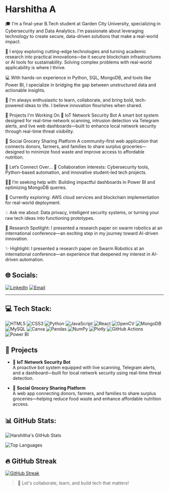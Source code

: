 # Harshitha A
🎓 I'm a final-year B.Tech student at Garden City University, specializing in Cybersecurity and Data Analytics. I'm passionate about leveraging technology to create secure, data-driven solutions that make a real-world impact.

🚀 I enjoy exploring cutting-edge technologies and turning academic research into practical innovations—be it secure blockchain infrastructures or AI tools for sustainability. Solving complex problems with real-world applicability is where I thrive.

💻 With hands-on experience in Python, SQL, MongoDB, and tools like Power BI, I specialize in bridging the gap between unstructured data and actionable insights.

🤝 I'm always enthusiastic to learn, collaborate, and bring bold, tech-powered ideas to life. I believe innovation flourishes when shared.

🔧 Projects I'm Working On
🤖 IoT Network Security Bot
A smart bot system designed for real-time network scanning, intrusion detection via Telegram alerts, and live web dashboards—built to enhance local network security through real-time threat visibility.

🛒 Social Grocery Sharing Platform
A community-first web application that connects donors, farmers, and families to share surplus groceries—designed to minimize food waste and improve access to affordable nutrition.

💬 Let’s Connect Over...
🤝 Collaboration interests:
Cybersecurity tools, Python-based automation, and innovative student-led tech projects.

🙋‍♀️ I’m seeking help with:
Building impactful dashboards in Power BI and optimizing MongoDB queries.

🌱 Currently exploring:
AWS cloud services and blockchain implementation for real-world deployment.

💡 Ask me about:
Data privacy, intelligent security systems, or turning your raw tech ideas into functioning prototypes.

🔬 Research Spotlight: 
I presented a research paper on swarm robotics at an international conference—an exciting step in my journey toward AI-driven innovation.

✨ Highlight:
I presented a research paper on Swarm Robotics at an international conference—an experience that deepened my interest in AI-driven automation.





## 🌐 Socials:

[![LinkedIn](https://img.shields.io/badge/LinkedIn-blue?style=for-the-badge&logo=linkedin)](https://www.linkedin.com/in/harshitha-a-354a7325a?utm_source=share&utm_campaign=share_via&utm_content=profile&utm_medium=android_app)
[![Email](https://img.shields.io/badge/Gmail-red?style=for-the-badge&logo=gmail)](mailto:aharshitha89@gmail.com)

---

## 💻 Tech Stack:

![HTML5](https://img.shields.io/badge/HTML5-E34F26?style=for-the-badge&logo=html5)
![CSS3](https://img.shields.io/badge/CSS3-1572B6?style=for-the-badge&logo=css3)
![Python](https://img.shields.io/badge/Python-3776AB?style=for-the-badge&logo=python)
![JavaScript](https://img.shields.io/badge/JavaScript-F7DF1E?style=for-the-badge&logo=javascript)
![React](https://img.shields.io/badge/React-20232A?style=for-the-badge&logo=react)
![OpenCV](https://img.shields.io/badge/OpenCV-5C3EE8?style=for-the-badge&logo=opencv)
![MongoDB](https://img.shields.io/badge/MongoDB-47A248?style=for-the-badge&logo=mongodb)
![MySQL](https://img.shields.io/badge/MySQL-00758F?style=for-the-badge&logo=mysql)
![Canva](https://img.shields.io/badge/Canva-00C4CC?style=for-the-badge&logo=canva)
![Pandas](https://img.shields.io/badge/Pandas-150458?style=for-the-badge&logo=pandas)
![NumPy](https://img.shields.io/badge/Numpy-013243?style=for-the-badge&logo=numpy)
![Plotly](https://img.shields.io/badge/Plotly-3F4F75?style=for-the-badge&logo=plotly)
![GitHub Actions](https://img.shields.io/badge/GitHub_Actions-2088FF?style=for-the-badge&logo=github-actions)
![Power BI](https://img.shields.io/badge/PowerBI-F2C811?style=for-the-badge&logo=powerbi)



## 📌 Projects

- 🤖 **IoT Network Security Bot**  
A proactive bot system equipped with live scanning, Telegram alerts, and a dashboard—built for local network security using real-time threat detection.

- 🛒 **Social Grocery Sharing Platform**  
A web app connecting donors, farmers, and families to share surplus groceries—helping reduce food waste and enhance affordable nutrition access.



## 📊 GitHub Stats:

![Harshitha's GitHub Stats](https://github-readme-stats.vercel.app/api?username=HarshithaA&show_icons=true&theme=radical)

![Top Languages](https://github-readme-stats.vercel.app/api/top-langs/?username=HarshithaA&layout=compact&theme=radical)



## 🔥 GitHub Streak

[![GitHub Streak](https://github-readme-streak-stats.herokuapp.com?user=HarshithaA&theme=radical)](https://git.io/streak-stats)



> 🚀 Let's collaborate, learn, and build tech that matters!
